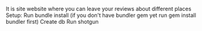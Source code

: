 It is site website where you can leave your reviews about different places
Setup:
Run bundle install (if you don't have bundler gem yet run gem install bundler first)
Create db
Run shotgun
